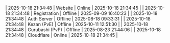| 2025-10-18 21:34:48 | Website | Online | 2025-10-18 21:34:45 |
| 2025-10-18 21:34:48 | Registration | Offline | 2025-09-09 16:40:23 |
| 2025-10-18 21:34:48 | Auth Server | Offline | 2025-08-18 09:33:31 |
| 2025-10-18 21:34:48 | Kezan (PvE) | Offline | 2025-10-11 12:51:30 |
| 2025-10-18 21:34:48 | Gurubashi (PvP) | Offline | 2025-08-23 21:44:06 |
| 2025-10-18 21:34:48 | Cloudflare | Online | 2025-10-18 21:34:45 |
